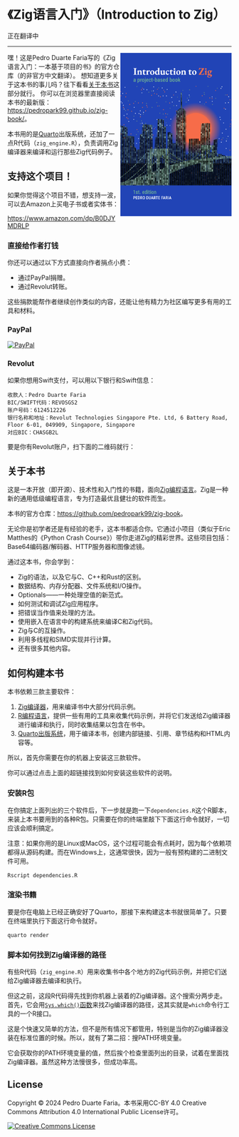 # 《Zig语言入门》（Introduction to Zig）

正在翻译中

---

<a href=""><img src="Cover/cover-artv3.png" width="250" height="366" class="cover" align="right"/></a>

嘿！这是Pedro Duarte Faria写的《Zig语言入门：一本基于项目的书》的官方仓库（的非官方中文翻译）。
想知道更多关于这本书的事儿吗？往下看看[关于本书](#about-this-book)这部分就行。
你可以在浏览器里直接阅读本书的最新版：<https://pedropark99.github.io/zig-book/>。

本书用的是[Quarto](https://quarto.org)出版系统，还加了一点R代码（`zig_engine.R`），负责调用Zig编译器来编译和运行那些Zig代码例子。

## 支持这个项目！

如果你觉得这个项目不错，想支持一波，可以去Amazon上买电子书或者实体书：

<https://www.amazon.com/dp/B0DJYMDRLP>

### 直接给作者打钱

你还可以通过以下方式直接向作者捐点小费：

- 通过PayPal捐赠。
- 通过Revolut转账。

这些捐款能帮作者继续创作类似的内容，还能让他有精力为社区编写更多有用的工具和材料。

### PayPal

[![PayPal](https://img.shields.io/badge/PayPal-003087?logo=paypal&logoColor=fff)](https://www.paypal.com/donate/?business=D58J5LFEERC3N&no_recurring=0&item_name=These+donations+make+it+possible+for+me+to+continue+writing+new+and+useful+content+for+our+community%F0%9F%98%89+Thank+you%21%E2%9D%A4%EF%B8%8F%F0%9F%A5%B3&currency_code=USD)

### Revolut

如果你想用Swift支付，可以用以下银行和Swift信息：

```
收款人：Pedro Duarte Faria
BIC/SWIFT代码：REVOSGS2
账户号码：6124512226
银行名称和地址：Revolut Technologies Singapore Pte. Ltd, 6 Battery Road, Floor 6-01, 049909, Singapore, Singapore
对应BIC：CHASGB2L
```

要是你有Revolut账户，扫下面的二维码就行：

## 关于本书

这是一本开放（即开源）、技术性和入门性的书籍，面向[Zig编程语言](https://ziglang.org/)。Zig是一种新的通用低级编程语言，专为打造最优且健壮的软件而生。

本书的官方仓库：<https://github.com/pedropark99/zig-book>。

无论你是初学者还是有经验的老手，这本书都适合你。它通过小项目（类似于Eric Matthes的《Python Crash Course》）带你走进Zig的精彩世界。这些项目包括：Base64编码器/解码器、HTTP服务器和图像滤镜。

通过这本书，你会学到：

- Zig的语法，以及它与C、C++和Rust的区别。
- 数据结构、内存分配器、文件系统和I/O操作。
- Optionals——一种处理空值的新范式。
- 如何测试和调试Zig应用程序。
- 把错误当作值来处理的方法。
- 使用嵌入在语言中的构建系统来编译C和Zig代码。
- Zig与C的互操作。
- 利用多线程和SIMD实现并行计算。
- 还有很多其他内容。

## 如何构建本书

本书依赖三款主要软件：

1. [Zig编译器](https://ziglang.org/download/)，用来编译书中大部分代码示例。
2. [R编程语言](https://cran.r-project.org/)，提供一些有用的工具来收集代码示例，并将它们发送给Zig编译器进行编译和执行，同时收集结果以包含在书中。
3. [Quarto出版系统](https://quarto.org/docs/get-started/)，用于编译本书，创建内部链接、引用、章节结构和HTML内容等。

所以，首先你需要在你的机器上安装这三款软件。

你可以通过点击上面的超链接找到如何安装这些软件的说明。

### 安装R包

在你搞定上面列出的三个软件后，下一步就是跑一下`dependencies.R`这个R脚本，来装上本书要用到的各种R包。只需要在你的终端里敲下下面这行命令就好，一切应该会顺利搞定。

注意：如果你用的是Linux或MacOS，这个过程可能会有点耗时，因为每个依赖项都得从源码构建。而在Windows上，这通常很快，因为一般有预构建的二进制文件可用。

```bash
Rscript dependencies.R
```

### 渲染书籍

要是你在电脑上已经正确安好了Quarto，那接下来构建这本书就很简单了。只要在终端里执行下面这行命令就好。

```bash
quarto render
```

### 脚本如何找到Zig编译器的路径

有些R代码（`zig_engine.R`）用来收集书中各个地方的Zig代码示例，并把它们送给Zig编译器去编译和执行。

但这之前，这段R代码得先找到你机器上装着的Zig编译器。这个搜索分两步走。首先，它会用[`Sys.which()`函数](https://www.rdocumentation.org/packages/base/versions/3.6.2/topics/Sys.which)来找Zig编译器的路径，这其实就是`which`命令行工具的一个R接口。

这是个快速又简单的方法，但不是所有情况下都管用，特别是当你的Zig编译器没装在标准位置的时候。所以，就有了第二招：搜PATH环境变量。

它会获取你的PATH环境变量的值，然后挨个检查里面列出的目录，试着在里面找Zig编译器。虽然这种方法慢很多，但成功率高。

## License

Copyright © 2024 Pedro Duarte Faria。本书采用CC-BY 4.0 Creative Commons Attribution 4.0 International Public License许可。

<a rel="license" href="http://creativecommons.org/licenses/by/4.0/"><img alt="Creative Commons License" style="border-width:0" src="https://i.creativecommons.org/l/by/4.0/88x31.png" /></a>